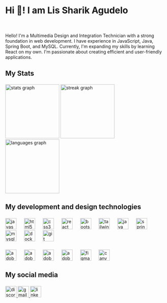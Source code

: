 <h1 align="left">Hi 👋! I am Lis Sharik Agudelo</h1>

###

<br clear="both">


<p align="left">Hello! I'm a Multimedia Design and Integration Technician with a strong foundation in web development. I have experience in JavaScript, Java, Spring Boot, and MySQL. Currently, I'm expanding my skills by learning React on my own. I'm passionate about creating efficient and user-friendly applications.</p>

###

<h2 align="left">My Stats</h2>



###

<div align="left">
  <img src="https://github-readme-stats.vercel.app/api?username=lisSharik&hide_title=false&hide_rank=false&show_icons=true&include_all_commits=true&count_private=true&disable_animations=false&theme=dark&locale=en&hide_border=false" height="170" alt="stats graph"  />
  <img src="https://streak-stats.demolab.com?user=lisSharik&locale=en&mode=weekly&theme=dark&hide_border=false&border_radius=5" height="170" alt="streak graph"  />
  <img src="https://github-readme-stats.vercel.app/api/top-langs?username=lisSharik&locale=en&hide_title=false&layout=compact&card_width=320&langs_count=5&theme=dark&hide_border=false&custom_title=My%20most%20used%20languages" height="170" alt="languages graph"  />
</div>

###

<h2 align="left">My development and design technologies</h2>

###

<div align="left">
  <img src="https://cdn.jsdelivr.net/gh/devicons/devicon/icons/javascript/javascript-plain.svg" height="35" alt="javascript logo"  />
  <img width="16" />
  <img src="https://cdn.jsdelivr.net/gh/devicons/devicon/icons/html5/html5-plain.svg" height="35" alt="html5 logo"  />
  <img width="16" />
  <img src="https://cdn.jsdelivr.net/gh/devicons/devicon/icons/css3/css3-plain.svg" height="35" alt="css3 logo"  />
  <img width="16" />
  <img src="https://cdn.jsdelivr.net/gh/devicons/devicon/icons/react/react-original.svg" height="35" alt="react logo"  />
  <img width="16" />
  <img src="https://cdn.jsdelivr.net/gh/devicons/devicon/icons/bootstrap/bootstrap-original.svg" height="35" alt="bootstrap logo"  />
  <img width="16" />
  <img src="https://cdn.simpleicons.org/tailwindcss/06B6D4" height="35" alt="tailwindcss logo"  />
  <img width="16" />
  <img src="https://cdn.jsdelivr.net/gh/devicons/devicon/icons/java/java-original.svg" height="35" alt="java logo"  />
  <img width="16" />
  <img src="https://cdn.jsdelivr.net/gh/devicons/devicon/icons/spring/spring-original.svg" height="35" alt="spring logo"  />
  <img width="16" />
  <img src="https://cdn.jsdelivr.net/gh/devicons/devicon/icons/mysql/mysql-original.svg" height="35" alt="mysql logo"  />
  <img width="16" />
  <img src="https://cdn.jsdelivr.net/gh/devicons/devicon/icons/docker/docker-plain.svg" height="35" alt="docker logo"  />
  <img width="16" />
  <img src="https://cdn.jsdelivr.net/gh/devicons/devicon/icons/git/git-original.svg" height="35" alt="git logo"  />
</div>

###

<div align="left">
  <img src="https://skillicons.dev/icons?i=ps" height="35" alt="adobephotoshop logo"  />
  <img width="16" />
  <img src="https://skillicons.dev/icons?i=ai" height="35" alt="adobeillustrator logo"  />
  <img width="16" />
  <img src="https://skillicons.dev/icons?i=ae" height="35" alt="adobeaftereffects logo"  />
  <img width="16" />
  <img src="https://skillicons.dev/icons?i=pr" height="35" alt="adobepremierepro logo"  />
  <img width="16" />
  <img src="https://skillicons.dev/icons?i=figma" height="35" alt="figma logo"  />
  <img width="16" />
  <img src="https://cdn.jsdelivr.net/gh/devicons/devicon/icons/canva/canva-original.svg" height="35" alt="canva logo"  />
</div>

###

<h2 align="left">My social media</h2>

###

<div align="left">
  <a href="https://discord.com/channels/@lissharik" target="_blank" rel="noopener noreferrer">
    <img src="https://img.shields.io/static/v1?message=Discord&logo=discord&label=&color=6666E0&logoColor=white&labelColor=&style=for-the-badge" height="35" alt="discord logo"  />
  </a>
  <a href="mailto:lissharikagudelo@gmail.com" target="_blank" rel="noopener noreferrer">
    <img src="https://img.shields.io/static/v1?message=Gmail&logo=gmail&label=&color=c71610&logoColor=white&labelColor=&style=for-the-badge" height="35" alt="gmail logo"  />
  </a>
  <a href="https://www.linkedin.com/in/lis-sharik-agudelo-tob%C3%B3n-0639a2210/" target="_blank" rel="noopener noreferrer">
    <img src="https://img.shields.io/static/v1?message=LinkedIn&logo=linkedin&label=&color=1166F7&logoColor=white&labelColor=&style=for-the-badge" height="35" alt="linkedin logo"  />
  </a>
</div>

###
